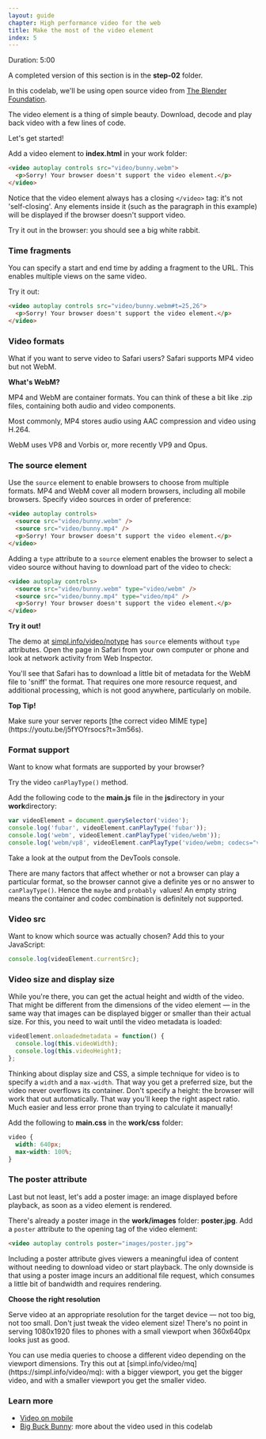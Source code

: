 ```yaml
---
layout: guide
chapter: High performance video for the web
title: Make the most of the video element
index: 5
---
```


Duration: 5:00

A completed version of this section is in the **step-02** folder.

In this codelab, we'll be using open source video from [The Blender
Foundation](https://www.blender.org/).

The video element is a thing of simple beauty. Download, decode and
play back video with a few lines of code.

Let's get started!

Add a video element to **index.html** in your work folder:

``` html
<video autoplay controls src="video/bunny.webm">
  <p>Sorry! Your browser doesn't support the video element.</p>
</video>
```

Notice that the video element always has a closing `</video>` tag:
it's not 'self-closing'. Any elements inside it (such as the paragraph
in this example) will be displayed if the browser doesn't support
video.

Try it out in the browser: you should see a big white rabbit.

### Time fragments

You can specify a start and end time by adding a fragment to the URL.
This enables multiple views on the same video.

Try it out:

``` html
<video autoplay controls src="video/bunny.webm#t=25,26">
  <p>Sorry! Your browser doesn't support the video element.</p>
</video>
```

### Video formats

What if you want to serve video to Safari users? Safari supports MP4
video but not WebM.

<aside class="note">
  <p><strong>What's WebM?</strong></p>
  <p>MP4 and WebM are container formats. You can think of these a bit like
  .zip files, containing both audio and video components.</p>
  <p>Most commonly, MP4 stores audio using AAC compression and video using
  H.264.</p>
  <p>WebM uses VP8 and Vorbis or, more recently VP9 and Opus.</p>
</aside>

### The source element

Use the `source` element to enable browsers to choose from multiple
formats. MP4 and WebM cover all modern browsers, including all mobile
browsers. Specify video sources in order of preference:

``` html
<video autoplay controls>
  <source src="video/bunny.webm" />
  <source src="video/bunny.mp4" />
  <p>Sorry! Your browser doesn't support the video element.</p>
</video>
```

Adding a `type` attribute to a `source` element enables the browser to
select a video source without having to download part of the video to
check:

``` html
<video autoplay controls>
  <source src="video/bunny.webm" type="video/webm" />
  <source src="video/bunny.mp4" type="video/mp4" />
  <p>Sorry! Your browser doesn't support the video element.</p>
</video>
```

**Try it out!**

The demo at
[simpl.info/video/notype](https://simpl.info/video/notype/index.html)
has `source` elements without `type` attributes. Open the page in Safari
from your own computer or phone and look at network activity from Web
Inspector.

You'll see that Safari has to download a little bit of metadata for the
WebM file to 'sniff' the format. That requires one more resource
request, and additional processing, which is not good anywhere,
particularly on mobile.

<aside class="note">
  <p><strong>Top Tip!</strong></p>
  <p>Make sure your server reports [the correct video MIME
type](https://youtu.be/j5fYOYrsocs?t=3m56s).</p>
</aside>

### Format support

Want to know what formats are supported by your browser?

Try the video `canPlayType()` method.

Add the following code to the **main.js** file in the **js**directory in
your **work**directory:

``` javascript
var videoElement = document.querySelector('video');
console.log('fubar', videoElement.canPlayType('fubar'));
console.log('webm', videoElement.canPlayType('video/webm'));
console.log('webm/vp8', videoElement.canPlayType('video/webm; codecs="vp8"'));
```

Take a look at the output from the DevTools console.

There are many factors that affect whether or not a browser can play a
particular format, so the browser cannot give a definite yes or no
answer to `canPlayType()`. Hence the `maybe` and `probably v`alues! An
empty string means the container and codec combination is definitely not
supported.

### Video src

Want to know which source was actually chosen? Add this to your
JavaScript:

``` javascript
console.log(videoElement.currentSrc);
```

### Video size and display size

While you're there, you can get the actual height and width of the
video. That might be different from the dimensions of the video element
— in the same way that images can be displayed bigger or smaller than
their actual size. For this, you need to wait until the video metadata
is loaded:

``` javascript
videoElement.onloadedmetadata = function() {
  console.log(this.videoWidth);
  console.log(this.videoHeight);
};
```

Thinking about display size and CSS, a simple technique for video is to
specify a `width` and a `max-width`. That way you get a preferred size,
but the video never overflows its container. Don't specify a height: the
browser will work that out automatically. That way you'll keep the right
aspect ratio. Much easier and less error prone than trying to calculate
it manually!

Add the following to **main.css** in the **work/css** folder:

``` css
video {
  width: 640px;
  max-width: 100%;
}
```

### The poster attribute

Last but not least, let's add a poster image: an image displayed before
playback, as soon as a video element is rendered.

There's already a poster image in the **work/images** folder:
**poster.jpg**. Add a `poster` attribute to the opening tag of the
video element:

``` html
<video autoplay controls poster="images/poster.jpg">
```

Including a poster attribute gives viewers a meaningful idea of content
without needing to download video or start playback. The only downside
is that using a poster image incurs an additional file request, which
consumes a little bit of bandwidth and requires rendering.

<aside class="note">
  <p><strong>Choose the right resolution</strong></p>
  <p>Serve video at an appropriate resolution for the target device — not too
  big, not too small. Don't just tweak the video element size! There's no
  point in serving 1080x1920 files to phones with a small viewport when
  360x640px looks just as good.</p>
  <p>You can use media queries to choose a different video depending on the
  viewport dimensions. Try this out at
  [simpl.info/video/mq](https://simpl.info/video/mq): with a bigger
  viewport, you get the bigger video, and with a smaller viewport you get
  the smaller video.</p>
</aside>

### Learn more

-   [Video on mobile](https://www.youtube.com/watch?v=j5fYOYrsocs)
-   [Big Buck Bunny](https://peach.blender.org/): more about the video
    used in this codelab

